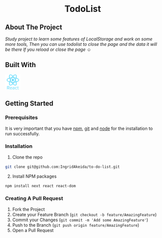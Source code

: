 <br/>
<div align="center">
  <h1 text-align="center">TodoList</h1>
</div>

## About The Project 

<i>
Study project to learn some features of LocalStorage and work on some more tools, Then you can use todolist to close the page and
the data it will be there If you reload or close the page ☺ 

</i>

<!-- 
## Access the project [here]().
-->


<!--
<div align="center">
<img src="https://media-exp1.licdn.com/dms/image/C4D22AQGxD-wsUiHuIA/feedshare-shrink_1280/0/1668674513177?e=1671667200&v=beta&t=NQVZY6mrlfdfV9W2xikJn1yg_jMYp83Kw_Q7pmtbYvs" alt="print" width="500" height="500"/>
</div>
-->

## Built With

<p align="left"> 
   
<!-- 
  <a href="https://developer.mozilla.org/en-US/docs/Web/JavaScript" target="_blank" rel="noreferrer"> 
    <img src="https://raw.githubusercontent.com/devicons/devicon/master/icons/javascript/javascript-original.svg" alt="javascript" width="50" height="50"/>
  </a> 
  
  <a href="https://nextjs.org/" target="_blank" rel="noreferrer"> 
    <img src="https://cdn.worldvectorlogo.com/logos/nextjs-2.svg" alt="nextjs" width="40" height="40" /> 
  </a>
 --> 
  <a href="https://reactjs.org/" target="_blank" rel="noreferrer"> 
    <img src="https://raw.githubusercontent.com/devicons/devicon/master/icons/react/react-original-wordmark.svg" alt="react" width="50" height="50"/> 
  </a> 
<!--
  <a href="https://supabase.com/" target="_blank" rel="noreferrer"> 
    <img src="https://d2eip9sf3oo6c2.cloudfront.net/tags/images/000/001/299/square_480/supabase-logo-icon_1.png" alt="supabase" width="50" height="50"/> 
  </a>

 <a href="https://git-scm.com/" target="_blank" rel="noreferrer"> 
    <img src="https://www.vectorlogo.zone/logos/git-scm/git-scm-icon.svg" alt="git" width="50" height="50"/> 
  </a>

  <a href="https://nodejs.org" target="_blank" rel="noreferrer"> 
    <img src="https://raw.githubusercontent.com/devicons/devicon/master/icons/nodejs/nodejs-original-wordmark.svg" alt="nodejs" width="50" height="50"/> 
  </a> 

<a href="https://styled-components.com/" target="_blank" rel="noreferrer"> 
    <img src="https://raw.githubusercontent.com/styled-components/brand/master/styled-components.png" alt="styled-components" width="50" height="50"/> 
  </a>
 
  <a href="https://www.figma.com/" target="_blank" rel="noreferrer"> 
    <img src="https://www.vectorlogo.zone/logos/figma/figma-icon.svg" alt="figma" width="50" height="50"/> 
  </a>
 -->

</p>


## Getting Started


### Prerequisites

It is very important that you have [npm](https://www.npmjs.com/), [git](https://git-scm.com/book/en/v2/Getting-Started-Installing-Git) and [node](https://nodejs.org/en/) for the installation to run successfully.


### Installation

1. Clone the repo

```sh
git clone git@github.com:IngridAkeida/to-do-list.git
```

2. Install NPM packages

```sh
npm install next react react-dom
```

### Creating A Pull Request

1. Fork the Project
2. Create your Feature Branch (`git checkout -b feature/AmazingFeature`)
3. Commit your Changes (`git commit -m 'Add some AmazingFeature'`)
4. Push to the Branch (`git push origin feature/AmazingFeature`)
5. Open a Pull Request
